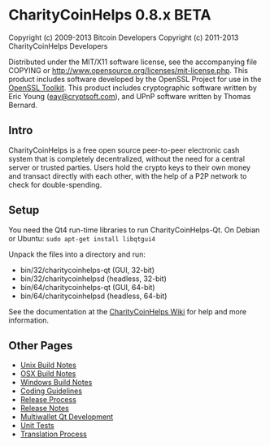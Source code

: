 CharityCoinHelps 0.8.x BETA
====================

Copyright (c) 2009-2013 Bitcoin Developers
Copyright (c) 2011-2013 CharityCoinHelps Developers

Distributed under the MIT/X11 software license, see the accompanying
file COPYING or http://www.opensource.org/licenses/mit-license.php.
This product includes software developed by the OpenSSL Project for use in the [OpenSSL Toolkit](http://www.openssl.org/). This product includes
cryptographic software written by Eric Young ([eay@cryptsoft.com](mailto:eay@cryptsoft.com)), and UPnP software written by Thomas Bernard.


Intro
---------------------
CharityCoinHelps is a free open source peer-to-peer electronic cash system that is
completely decentralized, without the need for a central server or trusted
parties.  Users hold the crypto keys to their own money and transact directly
with each other, with the help of a P2P network to check for double-spending.


Setup
---------------------
You need the Qt4 run-time libraries to run CharityCoinHelps-Qt. On Debian or Ubuntu:
	`sudo apt-get install libqtgui4`

Unpack the files into a directory and run:

- bin/32/charitycoinhelps-qt (GUI, 32-bit)
- bin/32/charitycoinhelpsd (headless, 32-bit)
- bin/64/charitycoinhelps-qt (GUI, 64-bit)
- bin/64/charitycoinhelpsd (headless, 64-bit)

See the documentation at the [CharityCoinHelps Wiki](http://charitycoinhelps.info)
for help and more information.


Other Pages
---------------------
- [Unix Build Notes](build-unix.md)
- [OSX Build Notes](build-osx.md)
- [Windows Build Notes](build-msw.md)
- [Coding Guidelines](coding.md)
- [Release Process](release-process.md)
- [Release Notes](release-notes.md)
- [Multiwallet Qt Development](multiwallet-qt.md)
- [Unit Tests](unit-tests.md)
- [Translation Process](translation_process.md)
